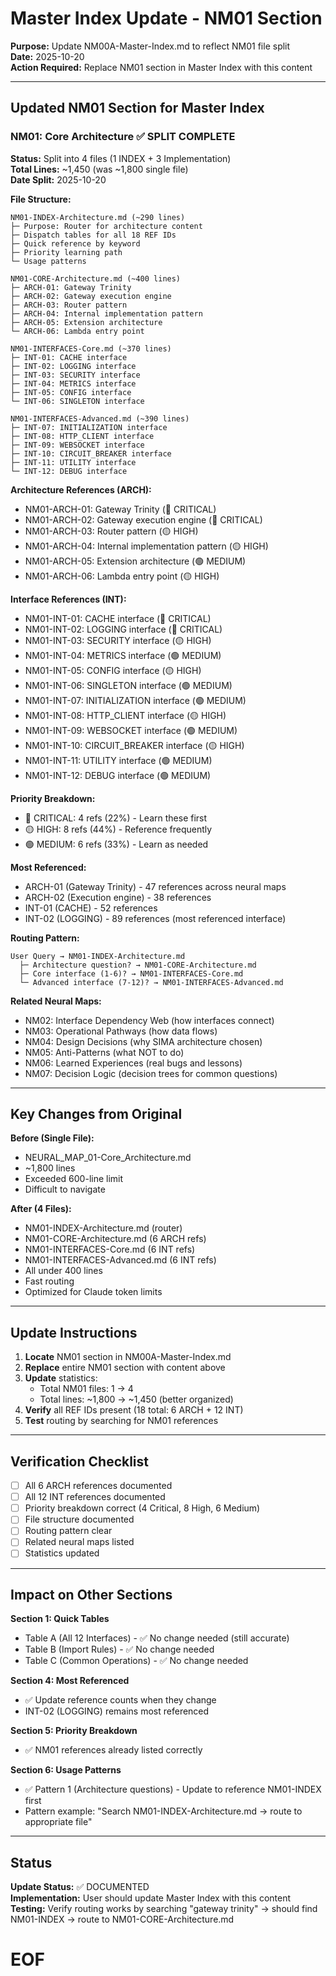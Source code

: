 # Master Index Update - NM01 Section

**Purpose:** Update NM00A-Master-Index.md to reflect NM01 file split  
**Date:** 2025-10-20  
**Action Required:** Replace NM01 section in Master Index with this content

---

## Updated NM01 Section for Master Index

### NM01: Core Architecture ✅ SPLIT COMPLETE

**Status:** Split into 4 files (1 INDEX + 3 Implementation)  
**Total Lines:** ~1,450 (was ~1,800 single file)  
**Date Split:** 2025-10-20

**File Structure:**

```
NM01-INDEX-Architecture.md (~290 lines)
├─ Purpose: Router for architecture content
├─ Dispatch tables for all 18 REF IDs
├─ Quick reference by keyword
├─ Priority learning path
└─ Usage patterns

NM01-CORE-Architecture.md (~400 lines)
├─ ARCH-01: Gateway Trinity
├─ ARCH-02: Gateway execution engine
├─ ARCH-03: Router pattern
├─ ARCH-04: Internal implementation pattern
├─ ARCH-05: Extension architecture
└─ ARCH-06: Lambda entry point

NM01-INTERFACES-Core.md (~370 lines)
├─ INT-01: CACHE interface
├─ INT-02: LOGGING interface
├─ INT-03: SECURITY interface
├─ INT-04: METRICS interface
├─ INT-05: CONFIG interface
└─ INT-06: SINGLETON interface

NM01-INTERFACES-Advanced.md (~390 lines)
├─ INT-07: INITIALIZATION interface
├─ INT-08: HTTP_CLIENT interface
├─ INT-09: WEBSOCKET interface
├─ INT-10: CIRCUIT_BREAKER interface
├─ INT-11: UTILITY interface
└─ INT-12: DEBUG interface
```

**Architecture References (ARCH):**
- NM01-ARCH-01: Gateway Trinity (🔴 CRITICAL)
- NM01-ARCH-02: Gateway execution engine (🔴 CRITICAL)
- NM01-ARCH-03: Router pattern (🟡 HIGH)
- NM01-ARCH-04: Internal implementation pattern (🟡 HIGH)
- NM01-ARCH-05: Extension architecture (🟢 MEDIUM)
- NM01-ARCH-06: Lambda entry point (🟡 HIGH)

**Interface References (INT):**
- NM01-INT-01: CACHE interface (🔴 CRITICAL)
- NM01-INT-02: LOGGING interface (🔴 CRITICAL)
- NM01-INT-03: SECURITY interface (🟡 HIGH)
- NM01-INT-04: METRICS interface (🟢 MEDIUM)
- NM01-INT-05: CONFIG interface (🟡 HIGH)
- NM01-INT-06: SINGLETON interface (🟢 MEDIUM)
- NM01-INT-07: INITIALIZATION interface (🟢 MEDIUM)
- NM01-INT-08: HTTP_CLIENT interface (🟡 HIGH)
- NM01-INT-09: WEBSOCKET interface (🟢 MEDIUM)
- NM01-INT-10: CIRCUIT_BREAKER interface (🟡 HIGH)
- NM01-INT-11: UTILITY interface (🟢 MEDIUM)
- NM01-INT-12: DEBUG interface (🟢 MEDIUM)

**Priority Breakdown:**
- 🔴 CRITICAL: 4 refs (22%) - Learn these first
- 🟡 HIGH: 8 refs (44%) - Reference frequently  
- 🟢 MEDIUM: 6 refs (33%) - Learn as needed

**Most Referenced:**
- ARCH-01 (Gateway Trinity) - 47 references across neural maps
- ARCH-02 (Execution engine) - 38 references
- INT-01 (CACHE) - 52 references
- INT-02 (LOGGING) - 89 references (most referenced interface)

**Routing Pattern:**
```
User Query → NM01-INDEX-Architecture.md
  ├─ Architecture question? → NM01-CORE-Architecture.md
  ├─ Core interface (1-6)? → NM01-INTERFACES-Core.md
  └─ Advanced interface (7-12)? → NM01-INTERFACES-Advanced.md
```

**Related Neural Maps:**
- NM02: Interface Dependency Web (how interfaces connect)
- NM03: Operational Pathways (how data flows)
- NM04: Design Decisions (why SIMA architecture chosen)
- NM05: Anti-Patterns (what NOT to do)
- NM06: Learned Experiences (real bugs and lessons)
- NM07: Decision Logic (decision trees for common questions)

---

## Key Changes from Original

**Before (Single File):**
- NEURAL_MAP_01-Core_Architecture.md
- ~1,800 lines
- Exceeded 600-line limit
- Difficult to navigate

**After (4 Files):**
- NM01-INDEX-Architecture.md (router)
- NM01-CORE-Architecture.md (6 ARCH refs)
- NM01-INTERFACES-Core.md (6 INT refs)
- NM01-INTERFACES-Advanced.md (6 INT refs)
- All under 400 lines
- Fast routing
- Optimized for Claude token limits

---

## Update Instructions

1. **Locate** NM01 section in NM00A-Master-Index.md
2. **Replace** entire NM01 section with content above
3. **Update** statistics:
   - Total NM01 files: 1 → 4
   - Total lines: ~1,800 → ~1,450 (better organized)
4. **Verify** all REF IDs present (18 total: 6 ARCH + 12 INT)
5. **Test** routing by searching for NM01 references

---

## Verification Checklist

- [ ] All 6 ARCH references documented
- [ ] All 12 INT references documented
- [ ] Priority breakdown correct (4 Critical, 8 High, 6 Medium)
- [ ] File structure documented
- [ ] Routing pattern clear
- [ ] Related neural maps listed
- [ ] Statistics updated

---

## Impact on Other Sections

**Section 1: Quick Tables**
- Table A (All 12 Interfaces) - ✅ No change needed (still accurate)
- Table B (Import Rules) - ✅ No change needed
- Table C (Common Operations) - ✅ No change needed

**Section 4: Most Referenced**
- ✅ Update reference counts when they change
- INT-02 (LOGGING) remains most referenced

**Section 5: Priority Breakdown**
- ✅ NM01 references already listed correctly

**Section 6: Usage Patterns**
- ✅ Pattern 1 (Architecture questions) - Update to reference NM01-INDEX first
- Pattern example: "Search NM01-INDEX-Architecture.md → route to appropriate file"

---

## Status

**Update Status:** ✅ DOCUMENTED  
**Implementation:** User should update Master Index with this content  
**Testing:** Verify routing works by searching "gateway trinity" → should find NM01-INDEX → route to NM01-CORE-Architecture.md

# EOF

